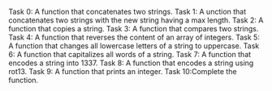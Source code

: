 Task 0: A function that concatenates two strings.
Task 1: A unction that concatenates two strings with the new string having a max length.
Task 2: A function that copies a string.
Task 3: A function that compares two strings.
Task 4: A function that reverses the content of an array of integers.
Task 5: A function that changes all lowercase letters of a string to uppercase.
Task 6: A function that capitalizes all words of a string.
Task 7: A function that encodes a string into 1337.
Task 8: A function that encodes a string using rot13.
Task 9: A function that prints an integer.
Task 10:Complete the function.
